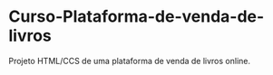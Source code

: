 # Curso-Plataforma-de-venda-de-livros
 Projeto HTML/CCS de uma plataforma de venda de livros online.
